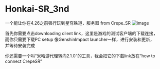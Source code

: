 # Honkai-SR_3nd
一个能让你在4.26之前强行玩到星穹铁道，服务器 from Crepe_SR
![image](https://user-images.githubusercontent.com/72502875/230722317-f2d4f9f3-67b4-48f7-9472-21d90bd9af68.png)


首先你需要点击downloading cilent link，这里是游戏的测试客户端的下载连接，而你只需要下载PC setup
像GenshinImpact launcher一样，进行安装和更新，并等待安装完成

你还需要一个叫“米哈游代理转向2.1.0”的工具，我会把它的下载link放在“how to connect CrepeSR”

